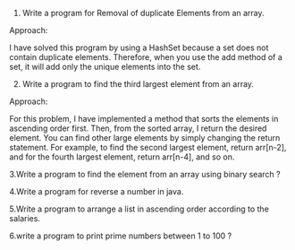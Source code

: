 1. Write a program for Removal of duplicate Elements from an array.

Approach:

I have solved this program by using a HashSet because a set does not contain duplicate elements. 
Therefore, when you use the add method of a set, it will add only the unique elements into the set.

2. Write a program to find the third largest element from an array.

Approach:

For this problem, I have implemented a method that sorts the elements in ascending order first. Then, from the sorted array, I return the desired element. You can find other large elements by simply changing the return statement. For example, to find the second largest element, return arr[n-2], and for the fourth largest element, return arr[n-4], and so on.

3.Write a program to find the element from an array using binary search ?

4.Write a program for reverse a number in java.

5.Write a program to arrange a list in ascending order according to the salaries.

6.write a program to print prime numbers between 1 to 100 ?

